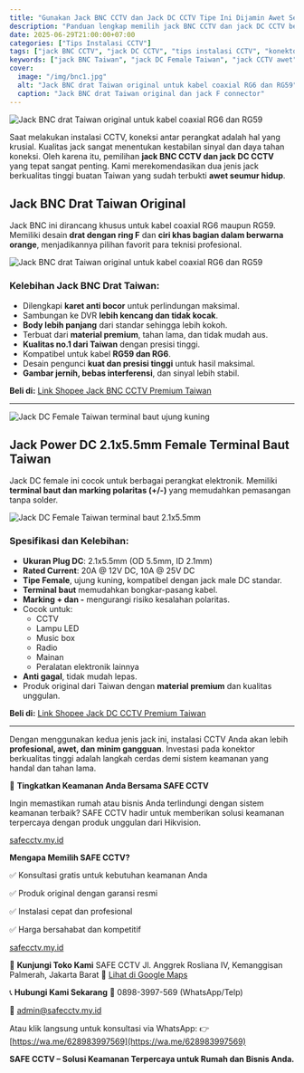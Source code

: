 ```yaml
---
title: "Gunakan Jack BNC CCTV dan Jack DC CCTV Tipe Ini Dijamin Awet Seumur Hidup"
description: "Panduan lengkap memilih jack BNC CCTV dan jack DC CCTV berkualitas tinggi dari Taiwan. Tips instalasi konektor awet untuk sistem CCTV yang stabil dan tahan lama."
date: 2025-06-29T21:00:00+07:00
categories: ["Tips Instalasi CCTV"]
tags: ["jack BNC CCTV", "jack DC CCTV", "tips instalasi CCTV", "konektor CCTV", "jack awet", "jack Taiwan", "RG6", "DC female 2.1x5.5mm"]
keywords: ["jack BNC Taiwan", "jack DC Female Taiwan", "jack CCTV awet", "jack BNC RG6", "DC 2.1x5.5mm kualitas bagus", "jack konektor premium CCTV"]
cover:
  image: "/img/bnc1.jpg"
  alt: "Jack BNC drat Taiwan original untuk kabel coaxial RG6 dan RG59"
  caption: "Jack BNC drat Taiwan original dan jack F connector"
---
```


![Jack BNC drat Taiwan original untuk kabel coaxial RG6 dan RG59](/img/bnc.jpg)

Saat melakukan instalasi CCTV, koneksi antar perangkat adalah hal yang krusial. Kualitas jack sangat menentukan kestabilan sinyal dan daya tahan koneksi. Oleh karena itu, pemilihan **jack BNC CCTV dan jack DC CCTV** yang tepat sangat penting. Kami merekomendasikan dua jenis jack berkualitas tinggi buatan Taiwan yang sudah terbukti **awet seumur hidup**.

## Jack BNC Drat Taiwan Original

Jack BNC ini dirancang khusus untuk kabel coaxial RG6 maupun RG59. Memiliki desain **drat dengan ring F** dan **ciri khas bagian dalam berwarna orange**, menjadikannya pilihan favorit para teknisi profesional.

![Jack BNC drat Taiwan original untuk kabel coaxial RG6 dan RG59](/img/bnc1.jpg)

### Kelebihan Jack BNC Drat Taiwan:
- Dilengkapi **karet anti bocor** untuk perlindungan maksimal.
- Sambungan ke DVR **lebih kencang dan tidak kocak**.
- **Body lebih panjang** dari standar sehingga lebih kokoh.
- Terbuat dari **material premium**, tahan lama, dan tidak mudah aus.
- **Kualitas no.1 dari Taiwan** dengan presisi tinggi.
- Kompatibel untuk kabel **RG59 dan RG6**.
- Desain pengunci **kuat dan presisi tinggi** untuk hasil maksimal.
- **Gambar jernih, bebas interferensi**, dan sinyal lebih stabil.

**Beli di:** [Link Shopee Jack BNC CCTV Premium Taiwan](https://s.shopee.co.id/50Ngi1DBqL)

---

![Jack DC Female Taiwan terminal baut ujung kuning](/img/dc.jpg)

## Jack Power DC 2.1x5.5mm Female Terminal Baut Taiwan

Jack DC female ini cocok untuk berbagai perangkat elektronik. Memiliki **terminal baut dan marking polaritas (+/-)** yang memudahkan pemasangan tanpa solder.

![Jack DC Female Taiwan terminal baut 2.1x5.5mm](/img/dc1.jpg)

### Spesifikasi dan Kelebihan:
- **Ukuran Plug DC**: 2.1x5.5mm (OD 5.5mm, ID 2.1mm)
- **Rated Current**: 20A @ 12V DC, 10A @ 25V DC
- **Tipe Female**, ujung kuning, kompatibel dengan jack male DC standar.
- **Terminal baut** memudahkan bongkar-pasang kabel.
- **Marking + dan -** mengurangi risiko kesalahan polaritas.
- Cocok untuk:
  - CCTV
  - Lampu LED
  - Music box
  - Radio
  - Mainan
  - Peralatan elektronik lainnya
- **Anti gagal**, tidak mudah lepas.
- Produk original dari Taiwan dengan **material premium** dan kualitas unggulan.

**Beli di:** [Link Shopee Jack DC CCTV Premium Taiwan](https://s.shopee.co.id/1BAy9FtybB)

---

Dengan menggunakan kedua jenis jack ini, instalasi CCTV Anda akan lebih **profesional, awet, dan minim gangguan**. Investasi pada konektor berkualitas tinggi adalah langkah cerdas demi sistem keamanan yang handal dan tahan lama.

🔐 **Tingkatkan Keamanan Anda Bersama SAFE CCTV**

Ingin memastikan rumah atau bisnis Anda terlindungi dengan sistem keamanan terbaik? SAFE CCTV hadir untuk memberikan solusi keamanan terpercaya dengan produk unggulan dari Hikvision.​

[safecctv.my.id](https://safecctv.my.id)

**Mengapa Memilih SAFE CCTV?**

✅ Konsultasi gratis untuk kebutuhan keamanan Anda

✅ Produk original dengan garansi resmi

✅ Instalasi cepat dan profesional

✅ Harga bersahabat dan kompetitif​

[safecctv.my.id](https://safecctv.my.id)

📍 **Kunjungi Toko Kami**
SAFE CCTV
Jl. Anggrek Rosliana IV, Kemanggisan Palmerah, Jakarta Barat
📍 [Lihat di Google Maps](https://maps.app.goo.gl/omfqcwFVt5xTWXsd6)​

📞 **Hubungi Kami Sekarang**
📱 0898-3997-569 (WhatsApp/Telp)

📧 admin@safecctv.my.id

Atau klik langsung untuk konsultasi via WhatsApp:
👉 [https://wa.me/628983997569](https://wa.me/628983997569)​

**SAFE CCTV – Solusi Keamanan Terpercaya untuk Rumah dan Bisnis Anda.**

